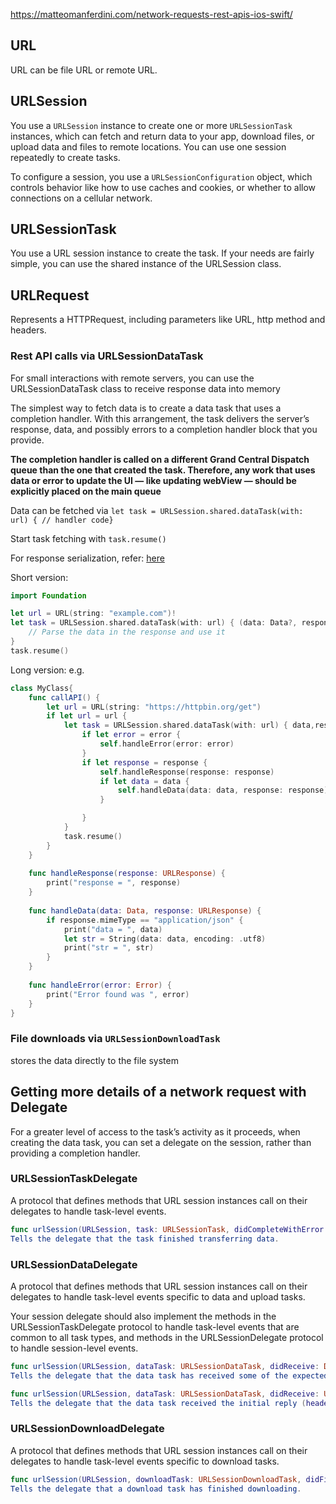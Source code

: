
https://matteomanferdini.com/network-requests-rest-apis-ios-swift/

## URL

URL can be file URL or remote URL.

## URLSession

You use a `URLSession` instance to create one or more `URLSessionTask` instances, which can fetch and return data to your app, download files, or upload data and files to remote locations. 
You can use one session repeatedly to create tasks.

To configure a session, you use a `URLSessionConfiguration` object, which controls behavior like how to use caches and cookies, or whether to allow connections on a cellular network.


## URLSessionTask

You use a URL session instance to create the task. If your needs are fairly simple, you can use the shared instance of the URLSession class.


## URLRequest

Represents a HTTPRequest, including parameters like URL, http method and headers.

### Rest API calls via URLSessionDataTask

For small interactions with remote servers, you can use the URLSessionDataTask class to receive response data into memory

The simplest way to fetch data is to create a data task that uses a completion handler. With this arrangement, the task delivers the server’s response, data, and possibly errors to a completion handler block that you provide.

**The completion handler is called on a different Grand Central Dispatch queue than the one that created the task. Therefore, any work that uses data or error to update the UI — like updating webView — should be explicitly placed on the main queue**

Data can be fetched via `let task = URLSession.shared.dataTask(with: url) { // handler code}`

Start task fetching with `task.resume()`

For response serialization, refer:  [here](Serialization&Deserialization.md)

Short version:
```swift
import Foundation

let url = URL(string: "example.com")!
let task = URLSession.shared.dataTask(with: url) { (data: Data?, response: URLResponse?, error: Error?) -> Void in
    // Parse the data in the response and use it
}
task.resume()
```


Long version:
e.g.
```swift
class MyClass{
    func callAPI() {
        let url = URL(string: "https://httpbin.org/get")
        if let url = url {
            let task = URLSession.shared.dataTask(with: url) { data,response,error in
                if let error = error {
                    self.handleError(error: error)
                }
                if let response = response {
                    self.handleResponse(response: response)
                    if let data = data {
                        self.handleData(data: data, response: response)
                    }

                }
            }
            task.resume()
        }
    }
    
    func handleResponse(response: URLResponse) {
        print("response = ", response)
    }
    
    func handleData(data: Data, response: URLResponse) {
        if response.mimeType == "application/json" {
            print("data = ", data)
            let str = String(data: data, encoding: .utf8)
            print("str = ", str)
        }
    }
    
    func handleError(error: Error) {
        print("Error found was ", error)
    }
}
```

### File downloads via `URLSessionDownloadTask`

stores the data directly to the file system

## Getting more details of a network request with Delegate

For a greater level of access to the task’s activity as it proceeds, when creating the data task, you can set a delegate on the session, rather than providing a completion handler.

### URLSessionTaskDelegate

A protocol that defines methods that URL session instances call on their delegates to handle task-level events.

```swift
func urlSession(URLSession, task: URLSessionTask, didCompleteWithError: Error?)
Tells the delegate that the task finished transferring data.
```

### URLSessionDataDelegate

A protocol that defines methods that URL session instances call on their delegates to handle task-level events specific to data and upload tasks.

Your session delegate should also implement the methods in the URLSessionTaskDelegate protocol to handle task-level events that are common to all task types, and methods in the URLSessionDelegate protocol to handle session-level events.

```swift
func urlSession(URLSession, dataTask: URLSessionDataTask, didReceive: Data)
Tells the delegate that the data task has received some of the expected data.

func urlSession(URLSession, dataTask: URLSessionDataTask, didReceive: URLResponse, completionHandler: (URLSession.ResponseDisposition) -> Void)
Tells the delegate that the data task received the initial reply (headers) from the server.
```

### URLSessionDownloadDelegate

A protocol that defines methods that URL session instances call on their delegates to handle task-level events specific to download tasks.

```swift
func urlSession(URLSession, downloadTask: URLSessionDownloadTask, didFinishDownloadingTo: URL)
Tells the delegate that a download task has finished downloading.
```

